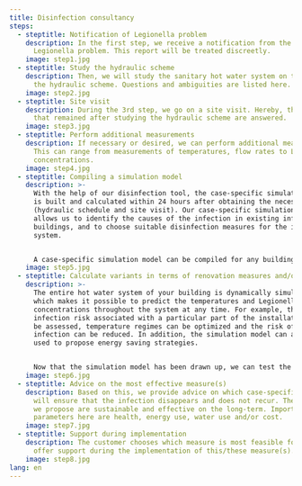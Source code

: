 ```yaml
---
title: Disinfection consultancy
steps:
  - steptitle: Notification of Legionella problem
    description: In the first step, we receive a notification from the customer of a
      Legionella problem. This report will be treated discreetly.
    image: step1.jpg
  - steptitle: Study the hydraulic scheme
    description: Then, we will study the sanitary hot water system on the basis of
      the hydraulic scheme. Questions and ambiguities are listed here.
    image: step2.jpg
  - steptitle: Site visit
    description: During the 3rd step, we go on a site visit. Hereby, the questions
      that remained after studying the hydraulic scheme are answered.
    image: step3.jpg
  - steptitle: Perform additional measurements
    description: If necessary or desired, we can perform additional measurements.
      This can range from measurements of temperatures, flow rates to Legionella
      concentrations.
    image: step4.jpg
  - steptitle: Compiling a simulation model
    description: >-
      With the help of our disinfection tool, the case-specific simulation model
      is built and calculated within 24 hours after obtaining the necessary data
      (hydraulic schedule and site visit). Our case-specific simulation model
      allows us to identify the causes of the infection in existing infected
      buildings, and to choose suitable disinfection measures for the infected
      system.


      A case-specific simulation model can be compiled for any building with a hot water demand, such as sports complexes, hotels, residential care centers and hospitals.
    image: step5.jpg
  - steptitle: Calculate variants in terms of renovation measures and/or controls
    description: >-
      The entire hot water system of your building is dynamically simulated,
      which makes it possible to predict the temperatures and Legionella
      concentrations throughout the system at any time. For example, the
      infection risk associated with a particular part of the installation can
      be assessed, temperature regimes can be optimized and the risk of
      infection can be reduced. In addition, the simulation model can also be
      used to propose energy saving strategies.


      Now that the simulation model has been drawn up, we can test the effectiveness of various renovation measures and/or controls "virtually" before implementing these measures in practice (e.g. insulating certain pipes, adjusting flow rates of certain circuits, etc.).
    image: step6.jpg
  - steptitle: Advice on the most effective measure(s)
    description: Based on this, we provide advice on which case-specific measure(s)
      will ensure that the infection disappears and does not recur. The measures
      we propose are sustainable and effective on the long-term. Important
      parameters here are health, energy use, water use and/or cost.
    image: step7.jpg
  - steptitle: Support during implementation
    description: The customer chooses which measure is most feasible for him, we
      offer support during the implementation of this/these measure(s).
    image: step8.jpg
lang: en
---
```

